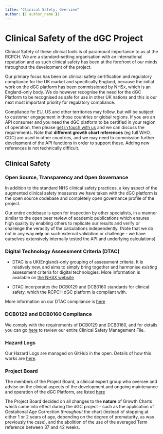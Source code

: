 ```yaml
---
title: "Clinical Safety: Overview"
author: {{ author_name }}
---
```


# Clinical Safety of the dGC Project

Clinical Safety of these clinical tools is of paramount importance to us at the RCPCH. We are a standard-setting organisation with an international reputation and as such clinical safety has been at the forefront of our minds throughout the development of the project.

Our primary focus has been on clinical safety certification and regulatory compliance for the UK market and specifically England, because the initial work on the dGC platform has been commissioned by NHSx, which is an England-only body. We do however recognise the need for the dGC Platform to be recognised as safe for use in other UK nations and this is our next most important priority for regulatory compliance.

Compliance for EU, US and other territories may follow, but will be subject to customer engagement in those countries or global regions. If you are an API consumer and you need the dGC platform to be certified in your region of operation, then please [get in touch with us](../contact/contact.md) and we can discuss the requirements. Note that **different growth chart references** (eg full WHO, CDC) are used in other countries, and we may need to commission further development of the API functions in order to support these. Adding new references is not technically difficult.

## Clinical Safety

### Open Source, Transparency and Open Governance

In addition to the standard NHS clinical safety practices, a key aspect of the augmented clinical safety measures we have taken with the dGC platform is the open source codebase and completely open governance profile of the project.

Our entire codebase is open for inspection by other specialists, in a manner similar to the open peer review of academic publications which ensures high quality by enabling others to replicate our results and verify or challenge the veracity of the calculations independently. (Note that we do not in any way **rely** on such external validation or challenge - we have ourselves extensively internally tested the API and underlying calculations)

### Digital Technology Assessment Criteria (DTAC)

* DTAC is a UK(England)-only grouping of assessment criteria. It is relatively new, and aims to simply bring together and harmonise _existing_ assessment criteria for digital technologies. More information is available on [the NHSX website](https://www.nhsx.nhs.uk/key-tools-and-info/digital-technology-assessment-criteria-dtac/)

* DTAC incorporates the DCB0129 and DCB0160 standards for clinical safety, which the RCPCH dGC platform is compliant with.

More information on our DTAC compliance is [here](../safety/dtac.md)

### DCB0129 and DCB0160 Compliance

We comply with the requirements of DCB0129 and DCB0160, and for details you can go [here](../safety/csmf/clinical-risk-mgmt-system.md) to review our entire Clinical Safety Management File.

### Hazard Logs

Our Hazard Logs are managed on GitHub in the open. Details of how this works are [here](../safety/csmf/hazard-log.md).

### Project Board

The members of the Project Board, a clinical expert group who oversee and advise on the clinical aspects of the development and ongoing maintenance and operation of the dGC Platform, are listed [here](../about/team.md)

The Project Board decided on all changes to the **nature** of Growth Charts which came into effect during the dGC project - such as the application of Gestational Age Correction *throughout* the chart (instead of stopping at either 1 or 2 years of age, depending on the degree of prematurity, as was previously the case), and the abolition of the use of the averaged Term reference between 37 and 42 weeks.


<!-- ### Clinical Safety Officer


### Testing


## Medical Device Registration

### UK - MHRA and UKCA

### Northern Ireland


### EU - EU MDR & DoC


### US FDA and other territories -->